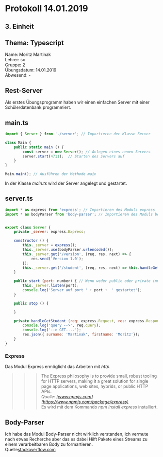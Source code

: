 # Protokoll 14.01.2019  

## 3. Einheit  

## Thema: Typescript

Name: Moritz Martinak  
Lehrer: sx  
Gruppe: 2  
Übungsdatum: 14.01.2019  
Abwesend: -  

## Rest-Server  

Als erstes Übungsprogramm haben wir einen einfachen Server mit einer Schülerdatenbank programmiert. 

## main.ts  
```javascript
import { Server } from './server'; // Importieren der Klasse Server

class Main {
    public static main () {
        const server = new Server(); // Anlegen eines neuen Servers
        server.start(4711);  // Starten des Servers auf 
    }
}

Main.main(); // Ausführen der Methode main
```
In der Klasse *main.ts* wird der Server angelegt und gestartet.  

## server.ts  
```javascript
import * as express from 'express'; // Importieren des Moduls express  
import * as bodyParser from 'body-parser'; // Importieren des Moduls bodyParser


export class Server {
    private _server: express.Express; 

    constructor () { 
        this._server = express();
        this._server.use(bodyParser.urlencoded());
        this._server.get('/version', (req, res, next) => {
            res.send('Version 1.0');
        });
        this._server.get('/student', (req, res, next) => this.handleGetStudent(req, res, next));
    }

    public start (port: number) { // Wenn weder public oder private immer public
        this._server.listen(port);
        console.log('Server auf port ' + port +  ' gestartet');
    }

    public stop () {

    }

    private handleGetStudent (req: express.Request, res: express.Response, next: express.NextFunction) {
        console.log('query -->', req.query);
        console.log('--> GET....');
        res.json({ surname: 'Martinak', firstname: 'Moritz'});
    }
}
```  
### Express 

Das Modul Express ermöglicht das Arbeiten mit *http*. 

>>>The Express philosophy is to provide small, robust tooling for HTTP servers, making it a great solution for single page applications, web sites, hybrids, or public HTTP APIs.  
*Quelle: [www.npmjs.com](https://www.npmjs.com/package/express)*  
Es wird mit dem Kommando *npm install express* installiert.  

## Body-Parser  
Ich habe das Modul Body-Parser nicht wirklich verstanden, ich vermute nach etwas Recherche aber das es dabei Hilft Pakete eines Streams zu einem verarbeitbaren Body zu formartieren.  
Quelle[stackoverflow.com](https://stackoverflow.com/questions/38306569/what-does-body-parser-do-with-express)







